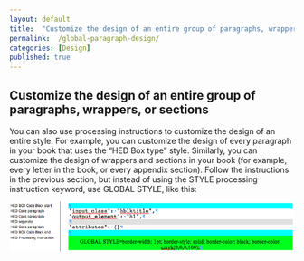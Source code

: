 ```yaml
---
layout: default
title:  "Customize the design of an entire group of paragraphs, wrappers, or sections"
permalink:  /global-paragraph-design/
categories: [Design]
published: true
---
```


<section data-type="chapter" class="hsecchapter" data-hederis-type="hsecchapter" id="global-paragraph-design" data-pi-attrs="id: global-paragraph-design"><h1 data-hederis-type="hblkchaptitle" class="hblkchaptitle" id="p6W9rIYyq">Customize the design of an entire group of paragraphs, wrappers, or sections</h1>
    <p class="hblkp" data-hederis-type="hblkp" id="pof95gqja">You can also use processing instructions to customize the design of an entire style. For example, you can customize the design of every paragraph in your book that uses the &#8220;HED Box type&#8221; style. Similarly, you can customize the design of wrappers and sections in your book (for example, every letter in the book, or every appendix section). Follow the instructions in the previous section, but instead of using the STYLE processing instruction keyword, use GLOBAL STYLE, like this:</p>
    <img data-hederis-type="hblkimg" class="hblkimg" id="p2VcWIGra" src="/images/globalstyle.png"/>
    </section>
    